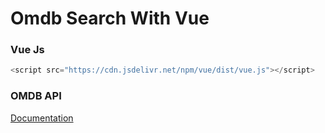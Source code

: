 # Omdb Search With Vue

### Vue Js
``` Javascript
<script src="https://cdn.jsdelivr.net/npm/vue/dist/vue.js"></script>
```

### OMDB API
[Documentation](http://www.omdbapi.com/)